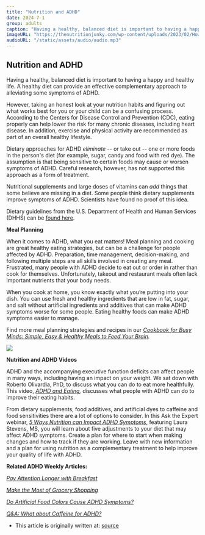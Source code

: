 ```yaml
---
title: "Nutrition and ADHD"
date: 2024-7-1
group: adults
caption: "Having a healthy, balanced diet is important to having a happy and healthy life."
imageURL: "https://thenutritionjunky.com/wp-content/uploads/2023/02/How-nutrition-and-diet-impact-ADHD-1024x1024.jpg"
audioURL: "/static/assets/audio/audio.mp3"
---
```


## Nutrition and ADHD

Having a healthy, balanced diet is important to having a happy and healthy life. A healthy diet can provide an effective complementary approach to alleviating some symptoms of ADHD.

However, taking an honest look at your nutrition habits and figuring out what works best for you or your child can be a confusing process. According to the Centers for Disease Control and Prevention (CDC), eating properly can help lower the risk for many chronic diseases, including heart disease. In addition, exercise and physical activity are recommended as part of an overall healthy lifestyle.

Dietary approaches for ADHD _eliminate --_ or take out -- one or more foods in the person's diet (for example, sugar, candy and food with red dye). The assumption is that being sensitive to certain foods may cause or worsen symptoms of ADHD. Careful research, however, has not supported this approach as a form of treatment.

Nutritional supplements and large doses of vitamins can _add_ things that some believe are missing in a diet. Some people think dietary supplements improve symptoms of ADHD. Scientists have found no proof of this idea.

Dietary guidelines from the U.S. Department of Health and Human Services (DHHS) can be [found here](http://www.health.gov/dietaryguidelines/).

**Meal Planning**

When it comes to ADHD, what you eat matters! Meal planning and cooking are great healthy eating strategies, but can be a challenge for people affected by ADHD. Preparation, time management, decision-making, and following multiple steps are all skills involved in creating any meal. Frustrated, many people with ADHD decide to eat out or order in rather than cook for themselves. Unfortunately, takeout and restaurant meals often lack important nutrients that your body needs.

When you cook at home, you know exactly what you’re putting into your dish. You can use fresh and healthy ingredients that are low in fat, sugar, and salt without artificial ingredients and additives that can make ADHD symptoms worse for some people. Eating healthy foods can make ADHD symptoms easier to manage.

Find more meal planning strategies and recipes in our _[Cookbook for Busy Minds: Simple, Easy & Healthy Meals to Feed Your Brain](https://chadd.org/portals/0/Content/CHADD/Documents/NRC/Cookbook_for_Busy_Minds.pdf)._

![](https://d393uh8gb46l22.cloudfront.net/wp-content/uploads/2018/04/Cookbook_cover.jpg)

**Nutrition and ADHD Videos**

ADHD and the accompanying executive function deficits can affect people in many ways, including having an impact on your weight. We sat down with Roberto Olivardia, PhD, to discuss what you can do to eat more healthfully. This video, _[ADHD and Eating](https://www.youtube.com/watch?v=36KQrfRSLzY&feature=youtu.be),_ discusses what people with ADHD can do to improve their eating habits.

From dietary supplements, food additives, and artificial dyes to caffeine and food sensitivities there are a lot of options to consider. In this Ask the Expert webinar, _[5 Ways Nutrition can Impact ADHD Symptoms](https://www.youtube.com/watch?v=JFvYOzUuhDQ&t=1845s)_, featuring Laura Stevens, MS, you will learn about five adjustments to your diet that may affect ADHD symptoms. Create a plan for where to start when making changes and how to track if they are working. Leave with new information and a plan for using nutrition as a complementary treatment to help improve your quality of life with ADHD.

**Related ADHD Weekly Articles:**

[_Pay Attention Longer with Breakfast_](https://chadd.org/adhd-weekly/pay-attention-longer-with-breakfast/)

[_Make the Most of Grocery Shopping_](https://chadd.org/adhd-weekly/ask-the-specialist-make-the-most-of-grocery-shopping/)

_[Do Artificial Food Colors Cause ADHD Symptoms?](https://chadd.org/adhd-weekly/do-artificial-food-colors-cause-adhd-symptoms/)_

_[Q&A: What about Caffeine for ADHD?](https://chadd.org/adhd-weekly/qa-what-about-caffeine-for-adhd)_

-   This article is originally written at: [source](https://chadd.org/about-adhd/nutrition-and-adhd/)

